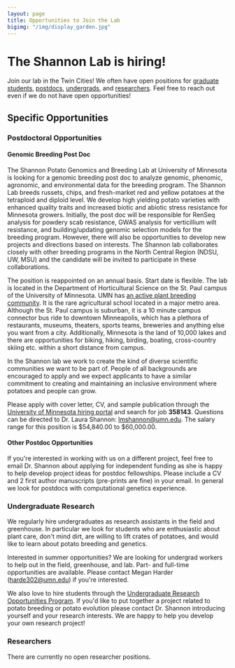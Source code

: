 ```yaml
---
layout: page
title: Opportunities to Join the Lab
bigimg: "/img/display_garden.jpg"
---
```


# The Shannon Lab is hiring!

Join our lab in the Twin Cities! We often have open positions for [graduate students](#graduate-research), [postdocs](#postdoctoral-opportunities), [undergrads](#undergraduate-research), and [researchers](#researchers). Feel free to reach out even if we do not have open opportunities!

## Specific Opportunities

### Postdoctoral Opportunities

#### Genomic Breeding Post Doc

The Shannon Potato Genomics and Breeding Lab at University of Minnesota is looking for a genomic breeding post doc to analyze genomic, phenomic, agronomic, and environmental data for the breeding program. The Shannon Lab breeds russets, chips, and fresh-market red and yellow potatoes at the tetraploid and diploid level. We develop high yielding potato varieties with enhanced quality traits and increased biotic and abiotic stress resistance for Minnesota growers. Initially, the post doc will be responsible for RenSeq analysis for powdery scab resistance, GWAS analysis for verticillium wilt resistance, and building/updating genomic selection models for the breeding program. However, there will also be opportunities to develop new projects and directions based on interests. The Shannon lab collaborates closely with other breeding programs in the North Central Region (NDSU, UW, MSU) and the candidate will be invited to participate in these collaborations.

The position is reappointed on an annual basis. Start date is flexible. The lab is located in the Department of Horticultural Science on the St. Paul campus of the University of Minnesota. UMN has [an active plant breeding community](https://plantbreed.umn.edu/). It is the rare agricultural school located in a major metro area. Although the St. Paul campus is suburban, it is a 10 minute campus connector bus ride to downtown Minneapolis, which has a plethora of restaurants, museums, theaters, sports teams, breweries and anything else you want from a city. Additionally, Minnesota is the land of 10,000 lakes and there are opportunities for biking, hiking, birding, boating, cross-country skiing etc. within a short distance from campus.

In the Shannon lab we work to create the kind of diverse scientific communities we want to be part of. People of all backgrounds are encouraged to apply and we expect applicants to have a similar commitment to creating and maintaining an inclusive environment where potatoes and people can grow.

Please apply with cover letter, CV, and sample publication through the [University of Minnesota hiring portal](https://hr.umn.edu/Jobs/Find-Job) and search for job **358143**. Questions can be directed to Dr. Laura Shannon: lmshannon@umn.edu. The salary range for this position is $54,840.00 to $60,000.00.

#### Other Postdoc Opportunities

If you're interested in working with us on a different project, feel free to email Dr. Shannon about applying for independent funding as she is happy to help develop project ideas for postdoc fellowships. Please include a CV and 2 first author manuscripts (pre-prints are fine) in your email.  In general we look for postdocs with computational genetics experience.

### Undergraduate Research

We regularly hire undergraduates as research assistants in the field and greenhouse. In particular we look for students who are enthusiastic about plant care, don't mind dirt, are willing to lift crates of potatoes, and would like to learn about potato breeding and genetics. 

Interested in summer opportunities? We are looking for undergrad workers to help out in the field, greenhouse, and lab. Part- and full-time opportunities are available. Please contact Megan Harder (harde302@umn.edu) if you're interested.  

We also love to hire students through the [Undergraduate Research Opportunities Program](https://ugresearch.umn.edu/opportunities/urop). If you'd like to put together a project related to potato breeding or potato evolution please contact Dr. Shannon introducing yourself and your research interests. We are happy to help you develop your own research project!

### Researchers

There are currently no open researcher positions.
